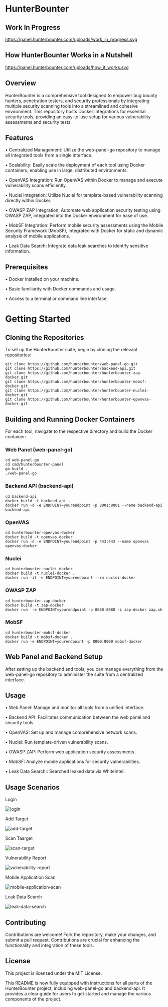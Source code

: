 # HunterBounter
## Work In Progress
https://panel.hunterbounter.com/uploads/work_in_progress.svg

## How HunterBounter Works in a Nutshell
https://panel.hunterbounter.com/uploads/how_it_works.svg

## Overview

HunterBounter is a comprehensive tool designed to empower bug bounty hunters, penetration testers, and security professionals by integrating multiple security scanning tools into a streamlined and cohesive environment. This repository hosts Docker integrations for essential security tools, providing an easy-to-use setup for various vulnerability assessments and security tests.

## Features

•	Centralized Management: Utilize the web-panel-go repository to manage all integrated tools from a single interface.

•	Scalability: Easily scale the deployment of each tool using Docker containers, enabling use in large, distributed environments.

•	OpenVAS Integration: Run OpenVAS within Docker to manage and execute vulnerability scans efficiently.

•	Nuclei Integration: Utilize Nuclei for template-based vulnerability scanning directly within Docker.

•	OWASP ZAP Integration: Automate web application security testing using OWASP ZAP, integrated into the Docker environment for ease of use.

•	MobSF Integration: Perform mobile security assessments using the Mobile Security Framework (MobSF), integrated with Docker for static and dynamic analysis of mobile applications.

•	Leak Data Search: Integrate data leak searches to identify sensitive information.

## Prerequisites
•	Docker installed on your machine.

•	Basic familiarity with Docker commands and usage.

•	Access to a terminal or command line interface.

# Getting Started
## Cloning the Repositories
To set up the HunterBounter suite, begin by cloning the relevant repositories:
```
git clone https://github.com/hunterbounter/web-panel-go.git
git clone https://github.com/hunterbounter/backend-api.git
git clone https://github.com/hunterbounter/hunterbounter-zap-docker.git
git clone https://github.com/hunterbounter/hunterbounter-mobsf-docker.git
git clone https://github.com/hunterbounter/hunterbounter-nuclei-docker.git
git clone https://github.com/hunterbounter/hunterbounter-openvas-docker.git

```
## Building and Running Docker Containers
For each tool, navigate to the respective directory and build the Docker container:

### Web Panel (web-panel-go)
```
cd web-panel-go
cd cmd/hunterbounter-panel
go build . 
./web-panel-go
```

### Backend API (backend-api)
```
cd backend-api
docker build -t backend-api .
docker run -d -e ENDPOINT=yourendpoint -p 8001:8001 --name backend-api backend-api
```

### OpenVAS
```
cd hunterbounter-openvas-docker
docker build -t openvas-docker .
docker run -d -e ENDPOINT=yourendpoint -p 443:443 --name openvas openvas-docker
```
### Nuclei

```
cd hunterbounter-nuclei-docker
docker build -t nuclei-docker .
docker run -it -e ENDPOINT=yourendpoint --rm nuclei-docker
```

### OWASP ZAP

```
cd hunterbounter-zap-docker
docker build -t zap-docker .
docker run  -e ENDPOINT=yourendpoint -p 8080:8080 -i zap-docker zap.sh
```
### MobSF

```
cd hunterbounter-mobsf-docker
docker build -t mobsf-docker .
docker run -e ENDPOINT=yourendpoint -p 8000:8000 mobsf-docker
```

## Web Panel and Backend Setup

After setting up the backend and tools, you can manage everything from the web-panel-go repository to administer the suite from a centralized interface.

## Usage
•	Web Panel: Manage and monitor all tools from a unified interface.

•	Backend API: Facilitates communication between the web panel and security tools.

•	OpenVAS: Set up and manage comprehensive network scans.

•	Nuclei: Run template-driven vulnerability scans.

•	OWASP ZAP: Perform web application security assessments.

•	MobSF: Analyze mobile applications for security vulnerabilities.

•	Leak Data Search:: Searched leaked data via WhiteIntel.


## Usage Scenarios

Login

![login](https://github.com/user-attachments/assets/3aaedfd5-4e98-4e0b-b088-5d1a0015f32b)

Add Target

![add-target](https://github.com/user-attachments/assets/1ea55ccd-26e5-468f-bf01-5052d4a4e078)

Scan Taarget

![scan-target](https://github.com/user-attachments/assets/c6c2e7e2-b22b-4d9a-b925-f4a9f959ab00)

Vulnerability Report

![vulnerability-report](https://github.com/user-attachments/assets/6ee261f4-fb73-4d62-996a-26181eeecfe5)

Mobile Application Scan

![mobile-application-scan](https://github.com/user-attachments/assets/4a24751e-ee33-40cb-b329-158fc695bb8a)

Leak Data Search

![leak-data-search](https://github.com/user-attachments/assets/9367977b-8b41-4cbc-ab33-134ec85de830)


## Contributing

Contributions are welcome! Fork the repository, make your changes, and submit a pull request. Contributions are crucial for enhancing the functionality and integration of these tools.

## License

This project is licensed under the MIT License.

This README is now fully equipped with instructions for all parts of the HunterBounter project, including web-panel-go and backend-api. It provides a clear guide for users to get started and manage the various components of the project.
